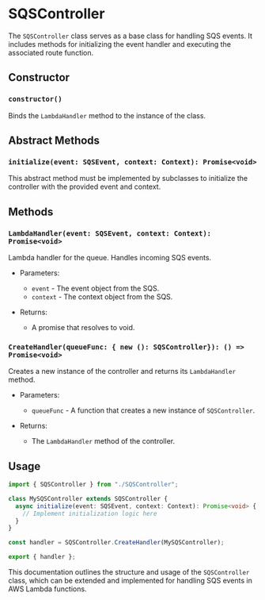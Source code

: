 # SQSController

The `SQSController` class serves as a base class for handling SQS events. It includes methods for initializing the event handler and executing the associated route function.

## Constructor

### `constructor()`

Binds the `LambdaHandler` method to the instance of the class.

## Abstract Methods

### `initialize(event: SQSEvent, context: Context): Promise<void>`

This abstract method must be implemented by subclasses to initialize the controller with the provided event and context.

## Methods

### `LambdaHandler(event: SQSEvent, context: Context): Promise<void>`

Lambda handler for the queue. Handles incoming SQS events.

- Parameters:
  - `event` - The event object from the SQS.
  - `context` - The context object from the SQS.

- Returns: 
  - A promise that resolves to void.

### `CreateHandler(queueFunc: { new (): SQSController}): () => Promise<void>`

Creates a new instance of the controller and returns its `LambdaHandler` method.

- Parameters:
  - `queueFunc` - A function that creates a new instance of `SQSController`.

- Returns:
  - The `LambdaHandler` method of the controller.

## Usage

```typescript
import { SQSController } from "./SQSController";

class MySQSController extends SQSController {
  async initialize(event: SQSEvent, context: Context): Promise<void> {
    // Implement initialization logic here
  }
}

const handler = SQSController.CreateHandler(MySQSController);

export { handler };
```

This documentation outlines the structure and usage of the `SQSController` class, which can be extended and implemented for handling SQS events in AWS Lambda functions.